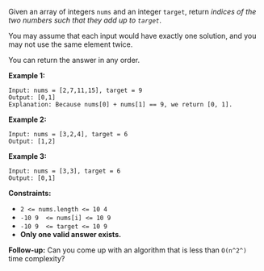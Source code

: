Given an array of integers `nums` and an integer `target`, return *indices of the two numbers such that they add up to `target`*.

You may assume that each input would have exactly one solution, and you may not use the same element twice.

You can return the answer in any order.


**Example 1:**
```
Input: nums = [2,7,11,15], target = 9
Output: [0,1]
Explanation: Because nums[0] + nums[1] == 9, we return [0, 1].
```

**Example 2:**
```
Input: nums = [3,2,4], target = 6
Output: [1,2]
```


**Example 3:**
```
Input: nums = [3,3], target = 6
Output: [0,1]
```


**Constraints:**
- `2 <= nums.length <= 10 4 `
- `-10 9  <= nums[i] <= 10 9 `
- `-10 9  <= target <= 10 9 `
- **Only one valid answer exists.**

**Follow-up:** Can you come up with an algorithm that is less than `O(n^2^)` time complexity?